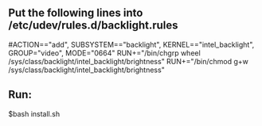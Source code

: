 ## Put the following lines into /etc/udev/rules.d/backlight.rules

#ACTION=="add", SUBSYSTEM=="backlight", KERNEL=="intel_backlight", GROUP="video", MODE="0664" 
RUN+="/bin/chgrp wheel /sys/class/backlight/intel_backlight/brightness" 
RUN+="/bin/chmod g+w /sys/class/backlight/intel_backlight/brightness"

## Run:
$bash install.sh
